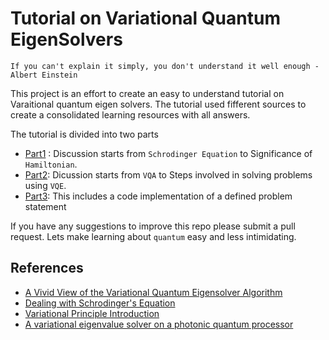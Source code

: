 # Tutorial on Variational Quantum EigenSolvers

`If you can't explain it simply, you don't understand it well enough - Albert Einstein`

This project is an effort to create an easy to understand tutorial on Varaitional quantum eigen solvers. 
The tutorial used fifferent sources to create a consolidated learning resources with all answers.

The tutorial is divided into two parts
- [Part1](https://github.com/tinaoberoi/Tutorial_VQE/blob/main/part1_tutorial.ipynb) : Discussion starts from `Schrodinger Equation` to Significance of `Hamiltonian`.
- [Part2](https://github.com/tinaoberoi/Tutorial_VQE/blob/main/part2_tutorial.ipynb): Dicussion starts from `VQA` to Steps involved in solving problems using `VQE`.
- [Part3](https://github.com/tinaoberoi/Tutorial_VQE/blob/main/part3_tutorial.ipynb): This includes a code implementation of a defined problem statement

If you have any suggestions to improve this repo please submit a pull request. 
Lets make learning about `quantum` easy and less intimidating.

## References
- [A Vivid View of the Variational Quantum Eigensolver Algorithm](https://austinjhunt.medium.com/ground-states-help-to-simulanalyzing-and-implementing-variational-quantum-eigensolver-vqe-with-62ec0331b741)
- [Dealing with Schrodinger's Equation](https://www.youtube.com/watch?v=tlTMgt11_J0)
- [Variational Principle Introduction](https://www.youtube.com/watch?v=EhHk2M5sQ_c)
- [A variational eigenvalue solver on a photonic quantum processor](https://www.nature.com/articles/ncomms5213)